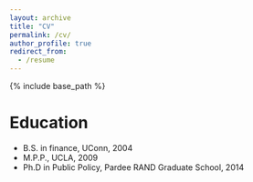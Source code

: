 ```yaml
---
layout: archive
title: "CV"
permalink: /cv/
author_profile: true
redirect_from:
  - /resume
---
```


{% include base_path %}

Education
======
* B.S. in finance, UConn, 2004
* M.P.P., UCLA, 2009
* Ph.D in Public Policy, Pardee RAND Graduate School, 2014

